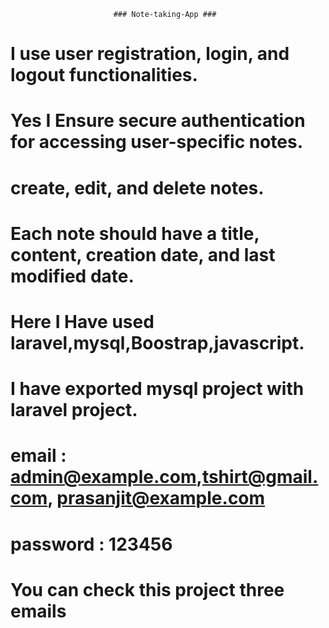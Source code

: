                            ### Note-taking-App ###
# I use user registration, login, and logout functionalities.
# Yes I Ensure secure authentication for accessing user-specific notes.
# create, edit, and delete notes.
# Each note should have a title, content, creation date, and last modified date.
# Here I Have used laravel,mysql,Boostrap,javascript.
# I have exported mysql project with laravel project.
# email : admin@example.com,tshirt@gmail.com, prasanjit@example.com
# password : 123456 
# You can check this project three emails 




 
 

